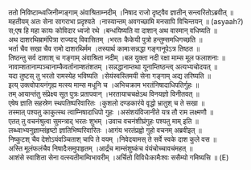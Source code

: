 

  
ततो निविष्टाम्ध्वजिनीम्गङ्गाम् अंवाश्रिताम्नदीम् ।निषाद राजो दृष्ट्वैव ज्ञातीन् सन्त्वरितोऽब्रवीत्  ॥   
महतीयम् अतः सेना सागराभा प्रदृश्यते ।नास्यान्तम् अवगच्छामि मनसापि विचिन्तयन्  ॥ (asyaah?)  
स;एष हि महा कायः कोविदार ध्वजो रथे ।बन्धयिष्यति वा दाशान् अथ वास्मान् वधिष्यति  ॥   
अथ दाशरथिम्रामंपित्रा राज्याद् विवासितम् ।भरतः कैकेयी पुत्रो हन्तुम्समधिगच्छति  ॥   
भर्ता चैव सखा चैव रामो दाशरथिर्मम ।तस्यार्थ कामाःसन्नद्धा गङ्गानूपेऽत्र तिष्ठत  ॥   
तिष्ठन्तु सर्व दाशाश् च गङ्गाम् अंवाश्रिता नदीम् ।बल युक्ता नदी रक्षा माम्स मूल फलाशनाः  ॥   
नावाम्शतानाम्पञ्चानाम्कैवर्तानाम्शतंशतम् ।सन्नद्धानाम्तथा यूनाम्तिष्ठन्त्व् अत्यभ्यचोदयत्  ॥   
यदा तुष्टस् तु भरतो रामस्येह भविष्यति ।सेयंस्वस्तिमयी सेना गङ्गाम् अद्य तरिष्यति  ॥   
इत्य् उक्त्वोपायनंगृह्य मत्स्य माम्स मधूनि च ।अभिचक्राम भरतंनिषादाधिपतिर्गुहः  ॥   
तम् आयान्तंतु संप्रेक्ष्य सूत पुत्रः प्रतापवान् ।भरतायाचचक्षेऽथ विनयज्ञो विनीतवत्  ॥   
एषेष ज्ञाति सहस्रेण स्थपतिष्परिवारितः ।कुशलो दण्डकारंये वृद्धो भ्रातुश् च ते सखा  ॥   
तस्मात् पश्यतु काकुत्स्थ त्वाम्निषादाधिपो गुहः ।असंशयंविजानीते यत्र तौ राम लक्ष्मणौ  ॥   
एतत् तु वचनंश्रुत्वा सुमन्त्राद् भरतः शुभम् ।उवाच वचनंशीघ्रंगुहः पश्यतु माम् इति  ॥   
लब्ध्वाभ्यनुज्ञाम्संहृष्टो ज्ञातिभिष्परिवारितः ।आगंय भरतंप्रह्वो गुहो वचनम् अब्रवीइत्  ॥   
निष्कुटश् चैव देशोऽयंवञ्चिताश् चापि ते वयम् ।निवेदयामस् ते सर्वे स्वके दाश कुले वस  ॥   
अस्ति मूलंफलंचैव निषादैःसमुपाहृतम् ।आर्द्रंच माम्संशुष्कंच वंयंचोच्चावचंमहत्  ॥   
आशंसे स्वाशिता सेना वत्स्यतीमाम्विभावरीम् ।अर्चितो विविधैःकामैःश्वः ससैम्यो गमिष्यसि  ॥ (E)  
